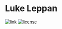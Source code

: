 # Luke Leppan

[![link](https://img.shields.io/badge/link-lukeleppan.com-blue.svg)](http://lukeleppan.com)
[![license](https://img.shields.io/badge/license-MIT-blue.svg)](https://github.com/lukeleppan/lukeleppan.github.io/blob/master/LICENSE)

